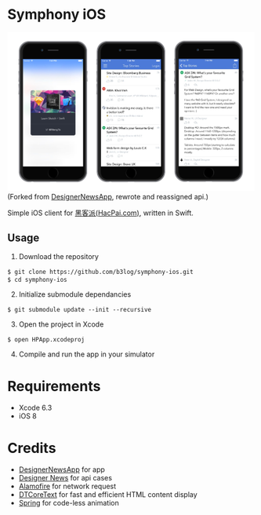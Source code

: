 # Symphony iOS

![](Screenshots/designer-news-app.jpg)
(Forked from [DesignerNewsApp](https://github.com/MengTo/DesignerNewsApp.git), rewrote and reassigned api.)

Simple iOS client for [黑客派(HacPai.com)](http://hacpai.com), written in Swift.

## Usage

1) Download the repository

```
$ git clone https://github.com/b3log/symphony-ios.git
$ cd symphony-ios
```
    
2) Initialize submodule dependancies

```
$ git submodule update --init --recursive
```

3) Open the project in Xcode

```
$ open HPApp.xcodeproj
```

4) Compile and run the app in your simulator


# Requirements

- Xcode 6.3
- iOS 8

# Credits
- [DesignerNewsApp][] for app
- [Designer News][] for api cases
- [Alamofire][] for network request
- [DTCoreText][] for fast and efficient HTML content display
- [Spring][] for code-less animation

[DesignerNewsApp]:https://github.com/MengTo/DesignerNewsApp.git
[Alamofire]:https://github.com/Alamofire/Alamofire
[DTCoreText]:https://github.com/Cocoanetics/DTCoreText
[Design+Code]:http://designcode.io
[Designer News]:https://news.layervault.com
[Spring]:https://github.com/MengTo/Spring
